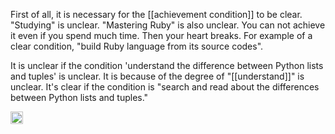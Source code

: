 
First of all, it is necessary for the [[achievement condition]] to be clear. "Studying" is unclear. "Mastering Ruby" is also unclear. You can not achieve it even if you spend much time. Then your heart breaks. For example of a clear condition, "build Ruby language from its source codes".

It is unclear if the condition 'understand the difference between Python lists and tuples' is unclear. It is because of the degree of "[[understand]]" is unclear. It's clear if the condition is "search and read about the differences between Python lists and tuples."

<img src='https://scrapbox.io/api/pages/nishio/en/icon' alt='en.icon' height="19.5"/>